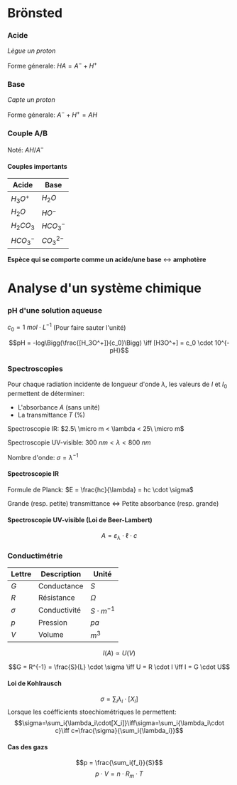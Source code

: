 # Brönsted

### Acide

_Lègue un proton_

Forme génerale: $HA = A^- + H^+$
### Base

_Capte un proton_

Forme génerale: $A^- + H^+ = AH$

### Couple A/B

Noté: $AH/A^-$

#### Couples importants

|Acide|Base|
|--|--|
|$H_{3}O^{+}$|$H_{2}O$|
|$H_{2}O$|$HO^{-}$|
|$H_2CO_3$|$HCO_{3}^{-}$|
|$HCO_3^{-}$|$CO^{2-}_3$|

**Espèce qui se comporte comme un acide/une base** $\leftrightarrow$ **amphotère**

# Analyse d'un système chimique

### pH d'une solution aqueuse

$c_0 = 1\ mol \cdot L^{-1}$ (Pour faire sauter l'unité)

$$pH = -log\Bigg(\frac{[H_3O^+]}{c_0}\Bigg) \iff [H3O^+] = c_0 \cdot 10^{-pH}$$

### Spectroscopies

Pour chaque radiation incidente de longueur d'onde $\lambda$, les valeurs de $I$ et $I_0$ permettent de déterminer:
- L'absorbance $A$ (sans unité)
- La transmittance $T$ ($\%$)

Spectroscopie IR: $2.5\ \micro m < \lambda < 25\ \micro m$

Spectroscopie UV-visible: $300\ nm < \lambda < 800\ nm$

Nombre d'onde: $\sigma = \lambda^{-1}$
#### Spectroscopie IR

Formule de Planck: $E = \frac{hc}{\lambda} = hc \cdot \sigma$

Grande (resp. petite) transmittance $\iff$ Petite absorbance (resp. grande)
#### Spectroscopie UV-visible (Loi de Beer-Lambert)
 $$A = \varepsilon_\lambda \cdot \ell \cdot c$$
### Conductimétrie

|Lettre|Description|Unité|
|--|--|--|
|$G$|Conductance|$S$|
|$R$|Résistance|$\Omega$|
|$\sigma$|Conductivité|$S\cdot{m^{-1}}$
|$p$|Pression|$pa$|
|$V$|Volume|$m^3$|

$$I(A) \propto U(V)$$


$$G = R^{-1} = \frac{S}{L} \cdot \sigma \iff U = R \cdot I \iff I = G \cdot U$$
#### Loi de Kohlrausch
$$\sigma = \sum_i{\lambda_i\cdot[X_i]}$$
Lorsque les coéfficients stoechiométriques le permettent:
$$\sigma=\sum_i{\lambda_i\cdot[X_i]}\iff\sigma=\sum_i{\lambda_i\cdot c}\iff c=\frac{\sigma}{\sum_i{\lambda_i}}$$
#### Cas des gazs
$$p = \frac{\sum_i{f_i}}{S}$$
$$p \cdot V = n \cdot R_m \cdot T$$
